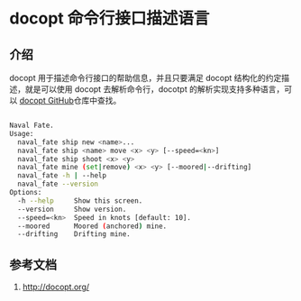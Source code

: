 # docopt 命令行接口描述语言

## 介绍

docopt 用于描述命令行接口的帮助信息，并且只要满足 docopt 结构化的约定描述，就是可以使用 docopt 去解析命令行，docotpt 的解析实现支持多种语言，可以 [docopt GitHub](https://github.com/docopt)仓库中查找。


```bash

Naval Fate.
Usage:
  naval_fate ship new <name>...
  naval_fate ship <name> move <x> <y> [--speed=<kn>]
  naval_fate ship shoot <x> <y>
  naval_fate mine (set|remove) <x> <y> [--moored|--drifting]
  naval_fate -h | --help
  naval_fate --version
Options:
  -h --help     Show this screen.
  --version     Show version.
  --speed=<kn>  Speed in knots [default: 10].
  --moored      Moored (anchored) mine.
  --drifting    Drifting mine.

```









## 参考文档

1. http://docopt.org/